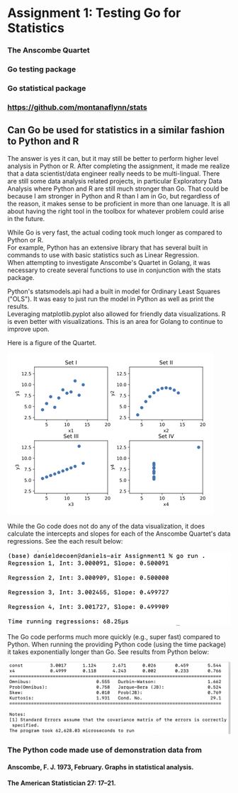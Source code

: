 # Assignment 1: Testing Go for Statistics

### The Anscombe Quartet
### Go testing package
### Go statistical package
### https://github.com/montanaflynn/stats

## Can Go be used for statistics in a similar fashion to Python and R
The answer is yes it can, but it may still be better to perform higher level analysis in Python or R. After completing the assignment, it made me realize that a data scientist/data engineer really needs to be multi-lingual. There are still some data analysis related projects, in particular Exploratory Data Analysis where Python and R are still much stronger than Go. That could be because I am stronger in Python and R than I am in Go, but regardless of the reason, it makes sense to be proficient in more than one lanuage. It is all about having the right tool in the toolbox for whatever problem could arise in the future.

While Go is very fast, the actual coding took much longer as compared to Python or R.   
For example, Python has an extensive library that has several built in commands to use with basic statistics such as Linear Regression.  
When attempting to investigate Anscombe's Quartet in Golang, it was necessary to create several functions to use in conjunction with the stats package.  

Python's statsmodels.api had a built in model for Ordinary Least Squares ("OLS"). It was easy to just run the model in Python as well as print the results.   
Leveraging matplotlib.pyplot also allowed for friendly data visualizations. R is even better with visualizations. This is an area for Golang to continue to improve upon.  

Here is a figure of the Quartet.  

![anscombe](images/fig_anscombe_Python.png)

While the Go code does not do any of the data visualization, it does calculate the intercepts and slopes for each of the Anscombe Quartet's data regressions. See the each result below:

![goresult](images/Go_Code_Results.png)

The Go code performs much more quickly (e.g., super fast) compared to Python. When running the providing Python code (using the time package) it takes exponentially longer than Go. See results from Python below:

![pythonresult](images/python_code_results.png)



### The Python code made use of demonstration data from
#### Anscombe, F. J. 1973, February. Graphs in statistical analysis. 
####  The American Statistician 27: 17–21.

